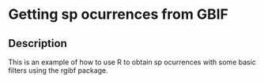 <h1>Getting sp ocurrences from GBIF</h1>


<h2>Description</h2>
This is an example of how to use R to obtain sp ocurrences with some basic filters using the rgibf package. 

